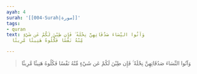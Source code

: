 ```yaml
---
ayah: 4
surah: '[[004-Surah|سورة]]'
tags:
- quran
text: وَآتُوا النِّسَاءَ صَدُقَاتِهِنَّ نِحْلَةً ۚ فَإِن طِبْنَ لَكُمْ عَن شَيْءٍ
  مِّنْهُ نَفْسًا فَكُلُوهُ هَنِيئًا مَّرِيئًا

---
```

> وَآتُوا النِّسَاءَ صَدُقَاتِهِنَّ نِحْلَةً ۚ فَإِن طِبْنَ لَكُمْ عَن شَيْءٍ مِّنْهُ نَفْسًا فَكُلُوهُ هَنِيئًا مَّرِيئًا

